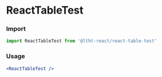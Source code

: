 
# ReactTableTest

<!-- STORY -->

### Import

```js
import ReactTableTest from '@ltht-react/react-table-test'
```

### Usage

```jsx
<ReactTableTest />
```
  